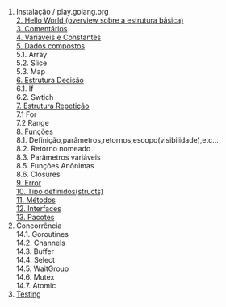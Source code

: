 1. Instalação / play.golang.org  
[2. Hello World (overview sobre a estrutura básica)](hello.md)  
[3. Comentários](comments.md)  
[4. Variáveis e Constantes](variables-constants.md)  
[5. Dados compostos](structured-data.md)  
 5.1. Array  
 5.2. Slice  
 5.3. Map  
[6. Estrutura Decisão](conditional.md)  
 6.1. If  
 6.2. Swtich  
[7. Estrutura Repetição](loop.md)  
 7.1 For    
 7.2 Range    
[8. Funções](functions.md)  
 8.1. Definição,parâmetros,retornos,escopo(visibilidade),etc...    
 8.2. Retorno nomeado  
 8.3. Parâmetros variáveis  
 8.5. Funções Anônimas  
 8.6. Closures  
[9. Error](error.md)  
[10. Tipo definidos(structs)](structs.md)  
[11. Métodos](methods.md)  
[12. Interfaces](interfaces.md)  
[13. Pacotes](package.md)  
14. Concorrência    
 14.1. Goroutines    
 14.2. Channels  
 14.3. Buffer  
 14.4. Select  
 14.5. WaitGroup  
 14.6. Mutex  
 14.7. Atomic  
15. [Testing](testing.md)  
